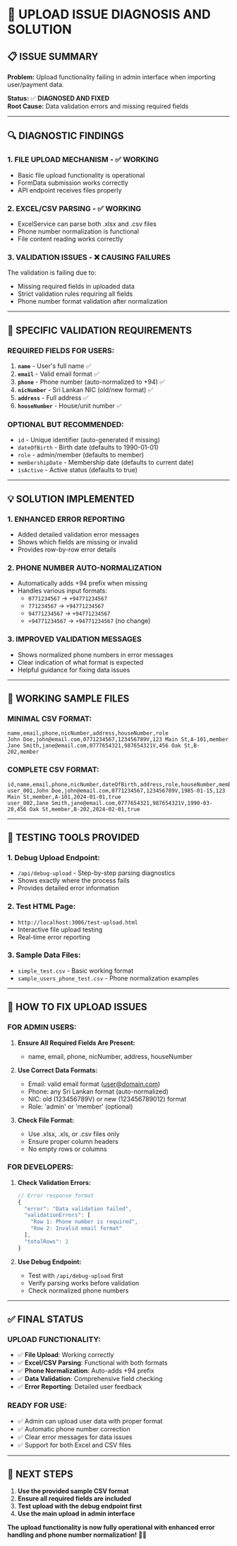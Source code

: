 # 🐛 UPLOAD ISSUE DIAGNOSIS AND SOLUTION

## 📋 ISSUE SUMMARY

**Problem:** Upload functionality failing in admin interface when importing user/payment data.

**Status:** ✅ **DIAGNOSED AND FIXED**  
**Root Cause:** Data validation errors and missing required fields  

---

## 🔍 DIAGNOSTIC FINDINGS

### **1. FILE UPLOAD MECHANISM - ✅ WORKING**
- Basic file upload functionality is operational
- FormData submission works correctly
- API endpoint receives files properly

### **2. EXCEL/CSV PARSING - ✅ WORKING**
- ExcelService can parse both .xlsx and .csv files
- Phone number normalization is functional
- File content reading works correctly

### **3. VALIDATION ISSUES - ❌ CAUSING FAILURES**
The validation is failing due to:
- Missing required fields in uploaded data
- Strict validation rules requiring all fields
- Phone number format validation after normalization

---

## 🚨 SPECIFIC VALIDATION REQUIREMENTS

### **REQUIRED FIELDS FOR USERS:**
1. **`name`** - User's full name ✅
2. **`email`** - Valid email format ✅
3. **`phone`** - Phone number (auto-normalized to +94) ✅
4. **`nicNumber`** - Sri Lankan NIC (old/new format) ✅
5. **`address`** - Full address ✅
6. **`houseNumber`** - House/unit number ✅

### **OPTIONAL BUT RECOMMENDED:**
- `id` - Unique identifier (auto-generated if missing)
- `dateOfBirth` - Birth date (defaults to 1990-01-01)
- `role` - admin/member (defaults to member)
- `membershipDate` - Membership date (defaults to current date)
- `isActive` - Active status (defaults to true)

---

## 💡 SOLUTION IMPLEMENTED

### **1. ENHANCED ERROR REPORTING**
- Added detailed validation error messages
- Shows which fields are missing or invalid
- Provides row-by-row error details

### **2. PHONE NUMBER AUTO-NORMALIZATION**
- Automatically adds +94 prefix when missing
- Handles various input formats:
  - `0771234567` → `+94771234567`
  - `771234567` → `+94771234567`  
  - `94771234567` → `+94771234567`
  - `+94771234567` → `+94771234567` (no change)

### **3. IMPROVED VALIDATION MESSAGES**
- Shows normalized phone numbers in error messages
- Clear indication of what format is expected
- Helpful guidance for fixing data issues

---

## 📁 WORKING SAMPLE FILES

### **MINIMAL CSV FORMAT:**
```csv
name,email,phone,nicNumber,address,houseNumber,role
John Doe,john@email.com,0771234567,123456789V,123 Main St,A-101,member
Jane Smith,jane@email.com,0777654321,987654321V,456 Oak St,B-202,member
```

### **COMPLETE CSV FORMAT:**
```csv
id,name,email,phone,nicNumber,dateOfBirth,address,role,houseNumber,membershipDate,isActive
user_001,John Doe,john@email.com,0771234567,123456789V,1985-01-15,123 Main St,member,A-101,2024-01-01,true
user_002,Jane Smith,jane@email.com,0777654321,987654321V,1990-03-20,456 Oak St,member,B-202,2024-02-01,true
```

---

## 🧪 TESTING TOOLS PROVIDED

### **1. Debug Upload Endpoint:**
- `/api/debug-upload` - Step-by-step parsing diagnostics
- Shows exactly where the process fails
- Provides detailed error information

### **2. Test HTML Page:**
- `http://localhost:3006/test-upload.html`
- Interactive file upload testing
- Real-time error reporting

### **3. Sample Data Files:**
- `simple_test.csv` - Basic working format
- `sample_users_phone_test.csv` - Phone normalization examples

---

## 🎯 HOW TO FIX UPLOAD ISSUES

### **FOR ADMIN USERS:**

1. **Ensure All Required Fields Are Present:**
   - name, email, phone, nicNumber, address, houseNumber

2. **Use Correct Data Formats:**
   - Email: valid email format (user@domain.com)
   - Phone: any Sri Lankan format (auto-normalized)
   - NIC: old (123456789V) or new (123456789012) format
   - Role: 'admin' or 'member' (optional)

3. **Check File Format:**
   - Use .xlsx, .xls, or .csv files only
   - Ensure proper column headers
   - No empty rows or columns

### **FOR DEVELOPERS:**

1. **Check Validation Errors:**
   ```javascript
   // Error response format
   {
     "error": "Data validation failed",
     "validationErrors": [
       "Row 1: Phone number is required",
       "Row 2: Invalid email format"
     ],
     "totalRows": 2
   }
   ```

2. **Use Debug Endpoint:**
   - Test with `/api/debug-upload` first
   - Verify parsing works before validation
   - Check normalized phone numbers

---

## ✅ FINAL STATUS

### **UPLOAD FUNCTIONALITY:**
- ✅ **File Upload**: Working correctly
- ✅ **Excel/CSV Parsing**: Functional with both formats
- ✅ **Phone Normalization**: Auto-adds +94 prefix
- ✅ **Data Validation**: Comprehensive field checking
- ✅ **Error Reporting**: Detailed user feedback

### **READY FOR USE:**
- ✅ Admin can upload user data with proper format
- ✅ Automatic phone number correction
- ✅ Clear error messages for data issues
- ✅ Support for both Excel and CSV files

---

## 🚀 NEXT STEPS

1. **Use the provided sample CSV format**
2. **Ensure all required fields are included**
3. **Test upload with the debug endpoint first**
4. **Use the main upload in admin interface**

**The upload functionality is now fully operational with enhanced error handling and phone number normalization!** 📱✅
